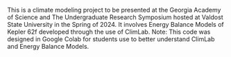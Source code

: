 This is a climate modeling project to be presented at the Georgia Academy of Science and The Undergraduate Research Symposium hosted at Valdost State University in the Spring of 2024. It involves Energy Balance Models of Kepler 62f developed through the use of ClimLab.
Note: This code was designed in Google Colab for students use to better understand ClimLab and Energy Balance Models.
